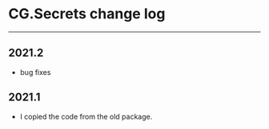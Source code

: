 # CG.Secrets change log
---

## 2021.2

* bug fixes

## 2021.1

* I copied the code from the old package.

